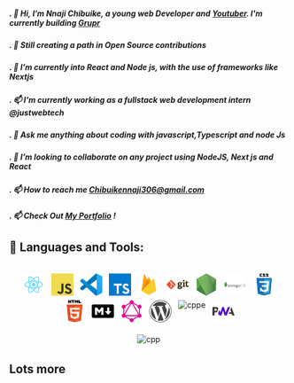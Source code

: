 ##### . 👋 Hi, I’m Nnaji Chibuike, a young web Developer and [Youtuber](https://youtube.com/c/Androidpill). I'm currently building [Grupr](https://www.grupr.nl) 
##### . 👀 Still creating a path in Open Source contributions
##### . 🌱 I’m currently into React and Node js, with the use of frameworks like Nextjs
##### . 📫 I'm currently working as a fullstack web development intern @justwebtech
##### . 🌱 Ask me anything about coding with javascript,Typescript and node Js
##### . 💞️ I’m looking to collaborate on any project using NodeJS, Next js and React
##### . 📫 How to reach me Chibuikennaji306@gmail.com
##### . 📫  Check Out [My Portfolio](https://chinnaji.vercel.app) !



## 🧰 Languages and Tools:
<div style="display:flex;justify-content:center;align-items:center;">
  <p align="center">
    <img src="https://raw.githubusercontent.com/github/explore/80688e429a7d4ef2fca1e82350fe8e3517d3494d/topics/react/react.png" alt="Javascript" height="40" style="vertical-align:top; margin:4px">
<img src="https://raw.githubusercontent.com/github/explore/80688e429a7d4ef2fca1e82350fe8e3517d3494d/topics/javascript/javascript.png" alt="Javascript" height="40" style="vertical-align:top; margin:4px">
<img src="https://raw.githubusercontent.com/github/explore/80688e429a7d4ef2fca1e82350fe8e3517d3494d/topics/visual-studio-code/visual-studio-code.png" alt="VS Code" height="40" style="vertical-align:top; margin:4px">
  <img src="https://raw.githubusercontent.com/github/explore/80688e429a7d4ef2fca1e82350fe8e3517d3494d/topics/typescript/typescript.png" alt="VS Code" height="40" style="vertical-align:top; margin:4px">

  <img src="https://raw.githubusercontent.com/github/explore/80688e429a7d4ef2fca1e82350fe8e3517d3494d/topics/firebase/firebase.png" alt="VS Code" height="40" style="vertical-align:top; margin:4px">
  <img src="https://raw.githubusercontent.com/github/explore/80688e429a7d4ef2fca1e82350fe8e3517d3494d/topics/git/git.png" alt="VS Code" height="40" style="vertical-align:top; margin:4px">
  <img src="https://raw.githubusercontent.com/github/explore/80688e429a7d4ef2fca1e82350fe8e3517d3494d/topics/nodejs/nodejs.png" alt="VS Code" height="40" style="vertical-align:top; margin:4px">

  <img src="https://raw.githubusercontent.com/github/explore/80688e429a7d4ef2fca1e82350fe8e3517d3494d/topics/mongodb/mongodb.png" alt="VS Code" height="40" style="vertical-align:top; margin:4px">

<img src="https://raw.githubusercontent.com/github/explore/80688e429a7d4ef2fca1e82350fe8e3517d3494d/topics/css/css.png" alt="cpp" height="40" style="vertical-align:top; margin: 4px">
    <img src="https://raw.githubusercontent.com/github/explore/80688e429a7d4ef2fca1e82350fe8e3517d3494d/topics/html/html.png" alt="cpp" height="40"
style="vertical-align:top; margin: 4px">
      <img src="https://raw.githubusercontent.com/github/explore/80688e429a7d4ef2fca1e82350fe8e3517d3494d/topics/markdown/markdown.png" alt="cpp" height="40"
style="vertical-align:top; margin: 4px">

   <img src="https://raw.githubusercontent.com/github/explore/80688e429a7d4ef2fca1e82350fe8e3517d3494d/topics/graphql/graphql.png" alt="cppe" height="40" style="vertical-align:top; margin: 4px">
  
  <img src="https://raw.githubusercontent.com/github/explore/80688e429a7d4ef2fca1e82350fe8e3517d3494d/topics/wordpress/wordpress.png" alt="cppe" height="40" style="vertical-align:top; margin: 4px">
  <img src="https://cdn.freebiesupply.com/logos/large/2x/figma-1-logo-png-transparent.png" alt="cppe" height="40" style="vertical-align:top; margin: 4px">
  <img src="https://raw.githubusercontent.com/github/explore/80688e429a7d4ef2fca1e82350fe8e3517d3494d/topics/pwa/pwa.png" alt="cppe" height="40" style="vertical-align:top; margin: 4px">
  
  </div>

  <!-- lets code gif -->
<div align="center">  <img src="https://i.giphy.com/media/hqU2KkjW5bE2v2Z7Q2/giphy.webp" alt="cpp" height="200" style="vertical-align:top; margin: 4px"></div>
  

</p>

## Lots more


